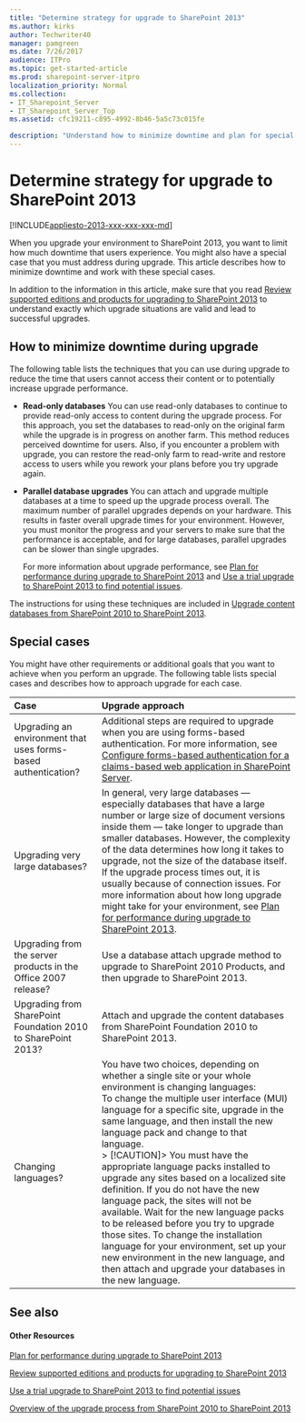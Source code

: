 ```yaml
---
title: "Determine strategy for upgrade to SharePoint 2013"
ms.author: kirks
author: Techwriter40
manager: pamgreen
ms.date: 7/26/2017
audience: ITPro
ms.topic: get-started-article
ms.prod: sharepoint-server-itpro
localization_priority: Normal
ms.collection:
- IT_Sharepoint_Server
- IT_Sharepoint_Server_Top
ms.assetid: cfc19211-c895-4992-8b46-5a5c73c015fe

description: "Understand how to minimize downtime and plan for special cases during an upgrade to SharePoint."
---
```


# Determine strategy for upgrade to SharePoint 2013

[!INCLUDE[appliesto-2013-xxx-xxx-xxx-md](../includes/appliesto-2013-xxx-xxx-xxx-md.md)] 
  
When you upgrade your environment to SharePoint 2013, you want to limit how much downtime that users experience. You might also have a special case that you must address during upgrade. This article describes how to minimize downtime and work with these special cases.
  
In addition to the information in this article, make sure that you read [Review supported editions and products for upgrading to SharePoint 2013](/previous-versions/office/sharepoint-server-2010/cc262747(v=office.14)) to understand exactly which upgrade situations are valid and lead to successful upgrades. 
  
## How to minimize downtime during upgrade
<a name="section1"> </a>

The following table lists the techniques that you can use during upgrade to reduce the time that users cannot access their content or to potentially increase upgrade performance.
  
- **Read-only databases** You can use read-only databases to continue to provide read-only access to content during the upgrade process. For this approach, you set the databases to read-only on the original farm while the upgrade is in progress on another farm. This method reduces perceived downtime for users. Also, if you encounter a problem with upgrade, you can restore the read-only farm to read-write and restore access to users while you rework your plans before you try upgrade again. 
    
- **Parallel database upgrades** You can attach and upgrade multiple databases at a time to speed up the upgrade process overall. The maximum number of parallel upgrades depends on your hardware. This results in faster overall upgrade times for your environment. However, you must monitor the progress and your servers to make sure that the performance is acceptable, and for large databases, parallel upgrades can be slower than single upgrades. 
    
    For more information about upgrade performance, see [Plan for performance during upgrade to SharePoint 2013](/previous-versions/office/sharepoint-server-2010/cc262891(v=office.14)) and [Use a trial upgrade to SharePoint 2013 to find potential issues](/previous-versions/office/sharepoint-server-2010/cc262155(v=office.14)).
    
The instructions for using these techniques are included in [Upgrade content databases from SharePoint 2010 to SharePoint 2013](upgrade-content-databases-from-sharepoint-2010-to-sharepoint-2013.md).
  
## Special cases
<a name="section2"> </a>

You might have other requirements or additional goals that you want to achieve when you perform an upgrade. The following table lists special cases and describes how to approach upgrade for each case.
  
|**Case**|**Upgrade approach**|
|:-----|:-----|
|Upgrading an environment that uses forms-based authentication?  <br/> |Additional steps are required to upgrade when you are using forms-based authentication. For more information, see [Configure forms-based authentication for a claims-based web application in SharePoint Server](/previous-versions/office/sharepoint-server-2010/ee806890(v=office.14)).  <br/> |
|Upgrading very large databases?  <br/> |In general, very large databases — especially databases that have a large number or large size of document versions inside them — take longer to upgrade than smaller databases. However, the complexity of the data determines how long it takes to upgrade, not the size of the database itself. If the upgrade process times out, it is usually because of connection issues. For more information about how long upgrade might take for your environment, see [Plan for performance during upgrade to SharePoint 2013](/previous-versions/office/sharepoint-server-2010/cc262891(v=office.14)).  <br/> |
|Upgrading from the server products in the Office 2007 release?  <br/> |Use a database attach upgrade method to upgrade to SharePoint 2010 Products, and then upgrade to SharePoint 2013.  <br/> |
|Upgrading from SharePoint Foundation 2010 to SharePoint 2013?  <br/> |Attach and upgrade the content databases from SharePoint Foundation 2010 to SharePoint 2013.  <br/> |
|Changing languages?  <br/> | You have two choices, depending on whether a single site or your whole environment is changing languages:  <br/>  To change the multiple user interface (MUI) language for a specific site, upgrade in the same language, and then install the new language pack and change to that language.  <br/> > [!CAUTION]>  You must have the appropriate language packs installed to upgrade any sites based on a localized site definition. If you do not have the new language pack, the sites will not be available. Wait for the new language packs to be released before you try to upgrade those sites.            To change the installation language for your environment, set up your new environment in the new language, and then attach and upgrade your databases in the new language.  <br/> |
   
## See also
<a name="section2"> </a>

#### Other Resources

[Plan for performance during upgrade to SharePoint 2013](/previous-versions/office/sharepoint-server-2010/cc262891(v=office.14))
  
[Review supported editions and products for upgrading to SharePoint 2013](/previous-versions/office/sharepoint-server-2010/cc262747(v=office.14))
  
[Use a trial upgrade to SharePoint 2013 to find potential issues](/previous-versions/office/sharepoint-server-2010/cc262155(v=office.14))
  
[Overview of the upgrade process from SharePoint 2010 to SharePoint 2013](overview-of-the-upgrade-process-from-sharepoint-2010-to-sharepoint-2013.md)

